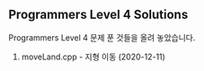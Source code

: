 <!-- @format -->

## Programmers Level 4 Solutions

Programmers Level 4 문제 푼 것들을 올려 놓았습니다.

1. moveLand.cpp - 지형 이동 (2020-12-11)
